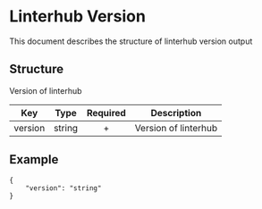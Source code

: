 # Linterhub Version
This document describes the structure of linterhub version output
## Structure
Version of linterhub

|Key|Type|Required|Description|
|-|:-:|:-:|-|
|version|string|+|Version of linterhub|
## Example
```
{
    "version": "string"
}
```